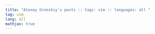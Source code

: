```yaml
---
title: "Alexey Gronskiy's posts :: tags: vim :: languages: all "
tag: vim
lang: all
mathjax: true
---
```

<!-- Generated automatically -->